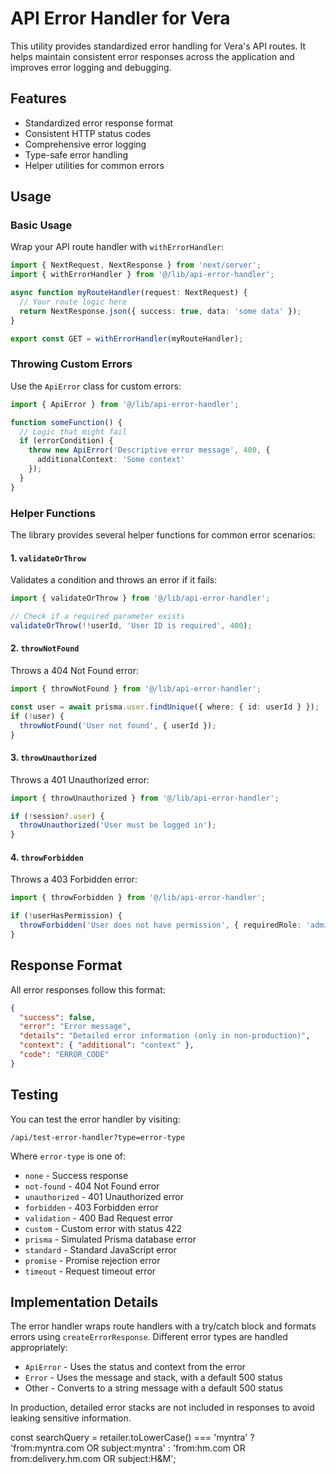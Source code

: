 # API Error Handler for Vera

This utility provides standardized error handling for Vera's API routes. It helps maintain consistent error responses across the application and improves error logging and debugging.

## Features

- Standardized error response format
- Consistent HTTP status codes
- Comprehensive error logging
- Type-safe error handling
- Helper utilities for common errors

## Usage

### Basic Usage

Wrap your API route handler with `withErrorHandler`:

```typescript
import { NextRequest, NextResponse } from 'next/server';
import { withErrorHandler } from '@/lib/api-error-handler';

async function myRouteHandler(request: NextRequest) {
  // Your route logic here
  return NextResponse.json({ success: true, data: 'some data' });
}

export const GET = withErrorHandler(myRouteHandler);
```

### Throwing Custom Errors

Use the `ApiError` class for custom errors:

```typescript
import { ApiError } from '@/lib/api-error-handler';

function someFunction() {
  // Logic that might fail
  if (errorCondition) {
    throw new ApiError('Descriptive error message', 400, { 
      additionalContext: 'Some context'
    });
  }
}
```

### Helper Functions

The library provides several helper functions for common error scenarios:

#### 1. `validateOrThrow`

Validates a condition and throws an error if it fails:

```typescript
import { validateOrThrow } from '@/lib/api-error-handler';

// Check if a required parameter exists
validateOrThrow(!!userId, 'User ID is required', 400);
```

#### 2. `throwNotFound`

Throws a 404 Not Found error:

```typescript
import { throwNotFound } from '@/lib/api-error-handler';

const user = await prisma.user.findUnique({ where: { id: userId } });
if (!user) {
  throwNotFound('User not found', { userId });
}
```

#### 3. `throwUnauthorized`

Throws a 401 Unauthorized error:

```typescript
import { throwUnauthorized } from '@/lib/api-error-handler';

if (!session?.user) {
  throwUnauthorized('User must be logged in');
}
```

#### 4. `throwForbidden`

Throws a 403 Forbidden error:

```typescript
import { throwForbidden } from '@/lib/api-error-handler';

if (!userHasPermission) {
  throwForbidden('User does not have permission', { requiredRole: 'admin' });
}
```

## Response Format

All error responses follow this format:

```json
{
  "success": false,
  "error": "Error message",
  "details": "Detailed error information (only in non-production)",
  "context": { "additional": "context" },
  "code": "ERROR_CODE"
}
```

## Testing

You can test the error handler by visiting:

`/api/test-error-handler?type=error-type`

Where `error-type` is one of:
- `none` - Success response
- `not-found` - 404 Not Found error
- `unauthorized` - 401 Unauthorized error
- `forbidden` - 403 Forbidden error
- `validation` - 400 Bad Request error
- `custom` - Custom error with status 422
- `prisma` - Simulated Prisma database error
- `standard` - Standard JavaScript error
- `promise` - Promise rejection error
- `timeout` - Request timeout error

## Implementation Details

The error handler wraps route handlers with a try/catch block and formats errors using `createErrorResponse`. Different error types are handled appropriately:

- `ApiError` - Uses the status and context from the error
- `Error` - Uses the message and stack, with a default 500 status
- Other - Converts to a string message with a default 500 status

In production, detailed error stacks are not included in responses to avoid leaking sensitive information. 

const searchQuery = retailer.toLowerCase() === 'myntra'
  ? 'from:myntra.com OR subject:myntra'
  : 'from:hm.com OR from:delivery.hm.com OR subject:H&M'; 